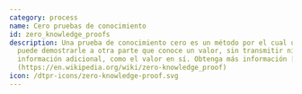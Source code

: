 ```yaml
---
category: process
name: Cero pruebas de conocimiento
id: zero_knowledge_proofs
description: Una prueba de conocimiento cero es un método por el cual una parte
  puede demostrarle a otra parte que conoce un valor, sin transmitir ninguna
  información adicional, como el valor en sí. Obtenga más información [aquí]
  (https://en.wikipedia.org/wiki/zero-knowledge_proof)
icon: /dtpr-icons/zero-knowledge-proof.svg
---
```

